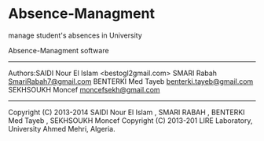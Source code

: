 Absence-Managment
=================

manage student's absences in University


Absence-Managment software


-----
Authors:SAIDI Nour El Islam <bestogl2gmail.com>
		    SMARI Rabah         <SmariRabah7@gmail.com>
		    BENTERKI Med Tayeb  <benterki.tayeb@gmail.com>
		    SEKHSOUKH Moncef    <moncefsekh@gmail.com>

-----
Copyright (C) 2013-2014  SAIDI Nour El Islam , SMARI RABAH , BENTERKI Med Tayeb , SEKHSOUKH Moncef
Copyright (C) 2013-201  LIRE Laboratory,
			 University Ahmed Mehri, Algeria.
